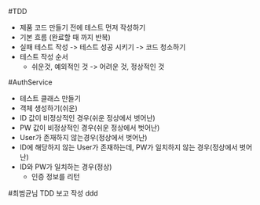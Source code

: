 #TDD
+ 제품 코드 만들기 전에 테스트 먼저 작성하기
+ 기본 흐름 (완료할 때 까지 반복)
+ 실패 테스트 작성 -> 테스트 성공 시키기 -> 코드 청소하기
+ 테스트 작성 순서
  - 쉬운것, 예외적인 것 -> 어려운 것, 정상적인 것


#AuthService
+ 테스트 클래스 만들기
+ 객체 생성하기(쉬운)
+ ID 값이 비정상적인 경우(쉬운 정상에서 벗어난)
+ PW 값이 비정상적인 경우(쉬운 정상에서 벗어난)
+ User가 존재하지 않는경우(정상에서 벗어난)
+ ID에 해당하지 않는 User가 존재하는데, PW가 일치하지 않는 경우(정상에서 벗어난)
+ ID와 PW가 일치하는 경우(정상)
  - 인증 정보를 리턴

#최범균님 TDD 보고 작성
ddd
